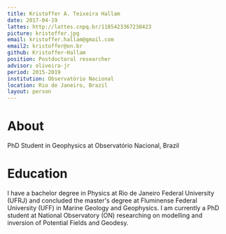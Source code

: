 ```yaml
---
title: Kristoffer A. Teixeira Hallam
date: 2017-04-19
lattes: http://lattes.cnpq.br/1185423367238423
picture: kristoffer.jpg
email: kristoffer.hallam@gmail.com
email2: kristoffer@on.br
github: Kristoffer-Hallam
position: Postdoctoral researcher
advisor: oliveira-jr
period: 2015-2019
institution: Observatório Nacional
location: Rio de Janeiro, Brazil
layout: person
---
```


# About

PhD Student in Geophysics at Observatório Nacional, Brazil

# Education

I have a bachelor degree in Physics at Rio de Janeiro Federal University (UFRJ)
and concluded the master's degree at Fluminense Federal University (UFF) in
Marine Geology and Geophysics. I am currently a PhD student at National
Observatory (ON) researching on modelling and inversion of Potential
Fields and Geodesy.
